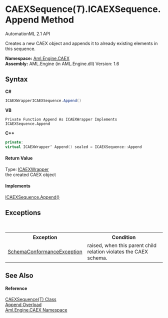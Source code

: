 # CAEXSequence(*T*).ICAEXSequence.Append Method 
AutomationML 2.1 API 

Creates a new CAEX object and appends it to already existing elements in this sequence.

**Namespace:**&nbsp;<a href="N_Aml_Engine_CAEX">Aml.Engine.CAEX</a><br />**Assembly:**&nbsp;AML.Engine (in AML.Engine.dll) Version: 1.6

## Syntax

**C#**<br />
``` C#
ICAEXWrapperICAEXSequence.Append()
```

**VB**<br />
``` VB
Private Function Append As ICAEXWrapper Implements ICAEXSequence.Append
```

**C++**<br />
``` C++
private:
virtual ICAEXWrapper^ Append() sealed = ICAEXSequence::Append
```


#### Return Value
Type: <a href="T_Aml_Engine_CAEX_ICAEXWrapper">ICAEXWrapper</a><br />the created CAEX object

#### Implements
<a href="M_Aml_Engine_CAEX_ICAEXSequence_Append">ICAEXSequence.Append()</a><br />

## Exceptions
&nbsp;<table><tr><th>Exception</th><th>Condition</th></tr><tr><td><a href="T_Aml_Engine_CAEX_SchemaConformanceException">SchemaConformanceException</a></td><td>raised, when this parent child relation violates the CAEX schema.</td></tr></table>

## See Also


#### Reference
<a href="T_Aml_Engine_CAEX_CAEXSequence_1">CAEXSequence(T) Class</a><br /><a href="Overload_Aml_Engine_CAEX_CAEXSequence_1_Aml_Engine_CAEX_ICAEXSequence_Append">Append Overload</a><br /><a href="N_Aml_Engine_CAEX">Aml.Engine.CAEX Namespace</a><br />